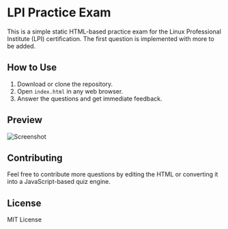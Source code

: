 # LPI Practice Exam

This is a simple static HTML-based practice exam for the Linux Professional Institute (LPI) certification. The first question is implemented with more to be added.

## How to Use

1. Download or clone the repository.
2. Open `index.html` in any web browser.
3. Answer the questions and get immediate feedback.

## Preview

![Screenshot](screenshot.png)

## Contributing

Feel free to contribute more questions by editing the HTML or converting it into a JavaScript-based quiz engine.

## License

MIT License
